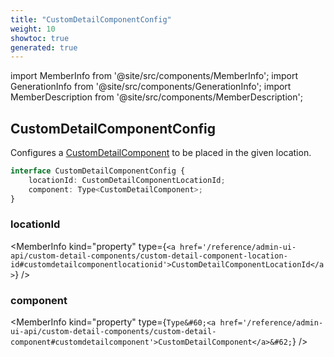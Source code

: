 ```yaml
---
title: "CustomDetailComponentConfig"
weight: 10
showtoc: true
generated: true
---
```

<!-- This file was generated from the Vendure source. Do not modify. Instead, re-run the "docs:build" script -->
import MemberInfo from '@site/src/components/MemberInfo';
import GenerationInfo from '@site/src/components/GenerationInfo';
import MemberDescription from '@site/src/components/MemberDescription';


## CustomDetailComponentConfig

<GenerationInfo sourceFile="packages/admin-ui/src/lib/core/src/providers/custom-detail-component/custom-detail-component-types.ts" sourceLine="25" packageName="@vendure/admin-ui" />

Configures a <a href='/reference/admin-ui-api/custom-detail-components/custom-detail-component#customdetailcomponent'>CustomDetailComponent</a> to be placed in the given location.

```ts title="Signature"
interface CustomDetailComponentConfig {
    locationId: CustomDetailComponentLocationId;
    component: Type<CustomDetailComponent>;
}
```

<div className="members-wrapper">

### locationId

<MemberInfo kind="property" type={`<a href='/reference/admin-ui-api/custom-detail-components/custom-detail-component-location-id#customdetailcomponentlocationid'>CustomDetailComponentLocationId</a>`}   />


### component

<MemberInfo kind="property" type={`Type&#60;<a href='/reference/admin-ui-api/custom-detail-components/custom-detail-component#customdetailcomponent'>CustomDetailComponent</a>&#62;`}   />




</div>
